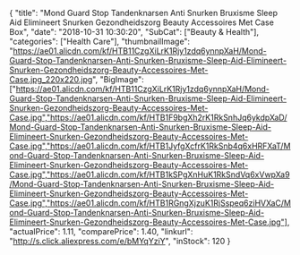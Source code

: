 {
	"title": "Mond Guard Stop Tandenknarsen Anti Snurken Bruxisme Sleep Aid Elimineert Snurken Gezondheidszorg Beauty Accessoires Met Case Box",
	"date": "2018-10-31 10:30:20",
	"SubCat": ["Beauty & Health"],
	"categories": ["Health Care"],
	"thumbnailImage": "https://ae01.alicdn.com/kf/HTB11CzgXiLrK1Rjy1zdq6ynnpXaH/Mond-Guard-Stop-Tandenknarsen-Anti-Snurken-Bruxisme-Sleep-Aid-Elimineert-Snurken-Gezondheidszorg-Beauty-Accessoires-Met-Case.jpg_220x220.jpg",
	"BigImage": ["https://ae01.alicdn.com/kf/HTB11CzgXiLrK1Rjy1zdq6ynnpXaH/Mond-Guard-Stop-Tandenknarsen-Anti-Snurken-Bruxisme-Sleep-Aid-Elimineert-Snurken-Gezondheidszorg-Beauty-Accessoires-Met-Case.jpg","https://ae01.alicdn.com/kf/HTB1F9bgXh2rK1RkSnhJq6ykdpXaD/Mond-Guard-Stop-Tandenknarsen-Anti-Snurken-Bruxisme-Sleep-Aid-Elimineert-Snurken-Gezondheidszorg-Beauty-Accessoires-Met-Case.jpg","https://ae01.alicdn.com/kf/HTB1JyfgXcfrK1RkSnb4q6xHRFXaT/Mond-Guard-Stop-Tandenknarsen-Anti-Snurken-Bruxisme-Sleep-Aid-Elimineert-Snurken-Gezondheidszorg-Beauty-Accessoires-Met-Case.jpg","https://ae01.alicdn.com/kf/HTB1kSPgXnHuK1RkSndVq6xVwpXa9/Mond-Guard-Stop-Tandenknarsen-Anti-Snurken-Bruxisme-Sleep-Aid-Elimineert-Snurken-Gezondheidszorg-Beauty-Accessoires-Met-Case.jpg","https://ae01.alicdn.com/kf/HTB1RGngXjzuK1RjSspeq6ziHVXaC/Mond-Guard-Stop-Tandenknarsen-Anti-Snurken-Bruxisme-Sleep-Aid-Elimineert-Snurken-Gezondheidszorg-Beauty-Accessoires-Met-Case.jpg"],
	"actualPrice": 1.11,
	"comparePrice": 1.40,
	"linkurl": "http://s.click.aliexpress.com/e/bMYqYziY",
	"inStock": 120
}

